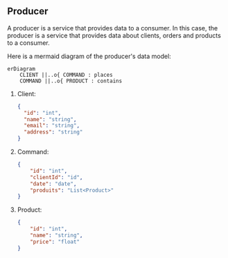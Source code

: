 
## Producer

A producer is a service that provides data to a consumer. In this case, the producer is a service that provides data about clients, orders and products to a consumer.

Here is a mermaid diagram of the producer's data model:

```mermaid
erDiagram
    CLIENT ||..o{ COMMAND : places
    COMMAND ||..o{ PRODUCT : contains
```

1. Client:
    ```json
    {
      "id": "int",
      "name": "string",
      "email": "string",
      "address": "string"
    }
    ```

2. Command:
    ```json
    {
        "id": "int",
        "clientId": "id",
        "date": "date",
        "produits": "List<Product>"
    }
    ```

3. Product:
    ```json
    {
        "id": "int",
        "name": "string",
        "price": "float"
    }
    ```
